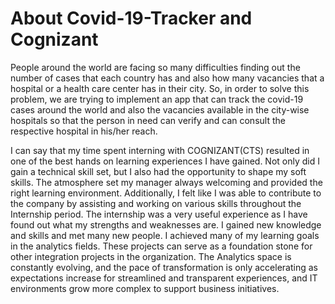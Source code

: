 # About Covid-19-Tracker and Cognizant
People around the world are facing so many difficulties finding out the number of cases that each country has and also how many vacancies that a hospital or a health care center has in their city. So, in order to solve this problem, we are trying to implement an app that can track the covid-19 cases around the world and also the vacancies available in the city-wise hospitals so that the person in need can verify and can consult the respective hospital in his/her reach.

I can say that my time spent interning with COGNIZANT(CTS) resulted in one of the best hands on learning experiences I have gained. Not only did I gain a technical skill set, but I also had the opportunity to shape my soft skills. The atmosphere set my manager always welcoming and provided the right learning environment. Additionally, I felt like I was able to contribute to the company by assisting and working on various skills throughout the Internship period. The internship was a very useful experience as I have found out what my strengths and weaknesses are. I gained new knowledge and skills and met many new people. I achieved many of my learning goals in the analytics fields. These projects can serve as a foundation stone for other integration projects in the organization. The Analytics space is constantly evolving, and the pace of transformation is only accelerating as expectations increase for streamlined and transparent experiences, and IT environments grow more complex to support business initiatives.
